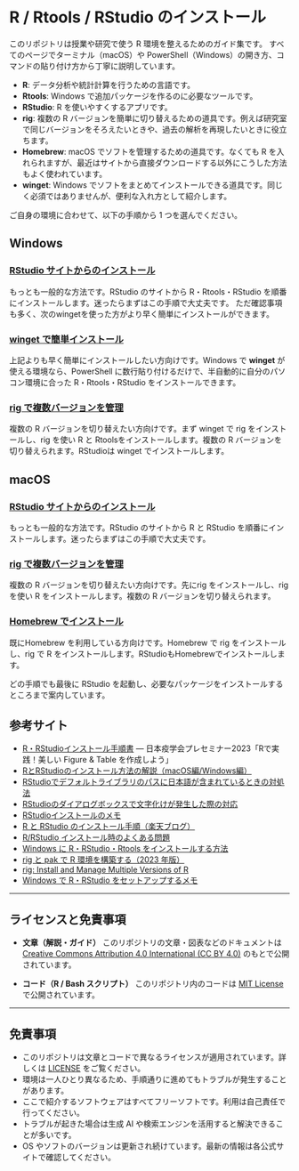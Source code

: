 # R / Rtools / RStudio のインストール

このリポジトリは授業や研究で使う R 環境を整えるためのガイド集です。
すべてのページでターミナル（macOS）や PowerShell（Windows）の開き方、コマンドの貼り付け方から丁寧に説明しています。

- **R**: データ分析や統計計算を行うための言語です。
- **Rtools**: Windows で追加パッケージを作るのに必要なツールです。
- **RStudio**: R を使いやすくするアプリです。
- **rig**: 複数の R バージョンを簡単に切り替えるための道具です。例えば研究室で同じバージョンをそろえたいときや、過去の解析を再現したいときに役立ちます。
- **Homebrew**: macOS でソフトを管理するための道具です。なくても R を入れられますが、最近はサイトから直接ダウンロードする以外にこうした方法もよく使われています。
- **winget**: Windows でソフトをまとめてインストールできる道具です。同じく必須ではありませんが、便利な入れ方として紹介します。

ご自身の環境に合わせて、以下の手順から 1 つを選んでください。

## Windows

### [RStudio サイトからのインストール](windows-rstudio.md)
もっとも一般的な方法です。RStudio のサイトから R・Rtools・RStudio を順番にインストールします。迷ったらまずはこの手順で大丈夫です。
ただ確認事項も多く、次のwingetを使った方がより早く簡単にインストールができます。

### [winget で簡単インストール](windows-winget.md)
上記よりも早く簡単にインストールしたい方向けです。Windows で **winget** が使える環境なら、PowerShell に数行貼り付けるだけで、半自動的に自分のパソコン環境に合った R・Rtools・RStudio をインストールできます。

### [rig で複数バージョンを管理](windows-rig.md)
複数の R バージョンを切り替えたい方向けです。まず winget で rig をインストールし、rig を使い R と Rtoolsをインストールします。複数の R バージョンを切り替えられます。RStudioは winget でインストールします。

## macOS

### [RStudio サイトからのインストール](mac-rstudio.md)
もっとも一般的な方法です。RStudio のサイトから R と RStudio を順番にインストールします。迷ったらまずはこの手順で大丈夫です。

### [rig で複数バージョンを管理](mac-rig.md)
複数の R バージョンを切り替えたい方向けです。先にrig をインストールし、rigを使い R をインストールします。複数の R バージョンを切り替えられます。

### [Homebrew でインストール](mac-homebrew.md)
既にHomebrew を利用している方向けです。Homebrew で rig をインストールし、rig で R をインストールします。RStudioもHomebrewでインストールします。


どの手順でも最後に RStudio を起動し、必要なパッケージをインストールするところまで案内しています。

## 参考サイト

- [R・RStudioインストール手順書](https://dataviz-r-epi.netlify.app/resources/R%E3%83%BBRStudio%E3%82%A4%E3%83%B3%E3%82%B9%E3%83%88%E3%83%BC%E3%83%AB%E6%89%8B%E9%A0%86%E6%9B%B8.pdf#page=18.08) — 日本疫学会プレセミナー2023「Rで実践！美しい Figure & Table を作成しよう」
- [RとRStudioのインストール方法の解説（macOS編/Windows編）](https://yukiyanai.github.io/jp/resources/)
- [RStudioでデフォルトライブラリのパスに日本語が含まれているときの対処法](https://ameblo.jp/tufui57/entry-12529844554.html)
- [RStudioのダイアログボックスで文字化けが発生した際の対応](https://qiita.com/Maki-Daisuke/items/0378626c9bf9971f3822)
- [RStudioインストールのメモ](https://note.com/toshi_matsuura/n/n487eecff9632)
- [R と RStudio のインストール手順（楽天ブログ）](https://plaza.rakuten.co.jp/techmfg/diary/201907110000/)
- [R/RStudio インストール時のよくある問題](https://www.fbc.keio.ac.jp/~shimpo/r_rstudio_problems.html)
- [Windows に R・RStudio・Rtools をインストールする方法](https://www.kkaneko.jp/tools/win/install.html)
- [rig と pak で R 環境を構築する（2023 年版）](https://zenn.dev/eitsupi/articles/rig-pak-p3m-2023)
- [rig: Install and Manage Multiple Versions of R](https://github.com/r-lib/rig)
- [Windows で R・RStudio をセットアップするメモ](https://qiita.com/Mitz-TADA/items/499feff855bccc9cb022)

---

## ライセンスと免責事項

- **文章（解説・ガイド）**
  このリポジトリの文章・図表などのドキュメントは
  [Creative Commons Attribution 4.0 International (CC BY 4.0)](./LICENSE-DOCS)
  のもとで公開されています。

- **コード（R / Bash スクリプト）**
  このリポジトリ内のコードは [MIT License](./LICENSE-CODE) で公開されています。

---

## 免責事項

- このリポジトリは文章とコードで異なるライセンスが適用されています。詳しくは [LICENSE](LICENSE) をご覧ください。
- 環境は一人ひとり異なるため、手順通りに進めてもトラブルが発生することがあります。
- ここで紹介するソフトウェアはすべてフリーソフトです。利用は自己責任で行ってください。
- トラブルが起きた場合は生成 AI や検索エンジンを活用すると解決できることが多いです。
- OS やソフトのバージョンは更新され続けています。最新の情報は各公式サイトで確認してください。
